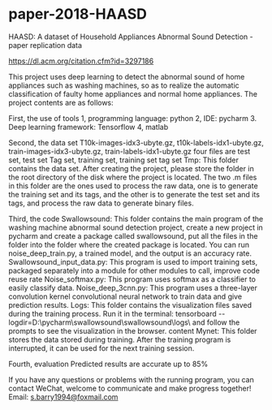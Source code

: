 # paper-2018-HAASD
HAASD: A dataset of Household Appliances Abnormal Sound Detection - paper replication data

https://dl.acm.org/citation.cfm?id=3297186

This project uses deep learning to detect the abnormal sound of home appliances such as washing machines, so as to realize the automatic classification of faulty home appliances and normal home appliances. The project contents are as follows:

First, the use of tools
1, programming language: python
2, IDE: pycharm
3. Deep learning framework: Tensorflow
4, matlab

Second, the data set
T10k-images-idx3-ubyte.gz, t10k-labels-idx1-ubyte.gz, train-images-idx3-ubyte.gz, train-labels-idx1-ubyte.gz four files are test set, test set Tag set, training set, training set tag set
Tmp: This folder contains the data set. After creating the project, please store the folder in the root directory of the disk where the project is located.
The two .m files in this folder are the ones used to process the raw data, one is to generate the training set and its tags, and the other is to generate the test set and its tags, and process the raw data to generate binary files.

Third, the code
Swallowsound: This folder contains the main program of the washing machine abnormal sound detection project, create a new project in pycharm and create a package called swallowsound, put all the files in the folder into the folder where the created package is located. You can run noise_deep_train.py, a trained model, and the output is an accuracy rate.
Swallowsound_input_data.py: This program is used to import training sets, packaged separately into a module for other modules to call, improve code reuse rate
Noise_softmax.py: This program uses softmax as a classifier to easily classify data.
Noise_deep_3cnn.py: This program uses a three-layer convolution kernel convolutional neural network to train data and give prediction results.
Logs: This folder contains the visualization files saved during the training process. Run it in the terminal: tensorboard --logdir=D:\pycharm\swallowsound\swallowsound\logs\ and follow the prompts to see the visualization in the browser. content
Mynet: This folder stores the data stored during training. After the training program is interrupted, it can be used for the next training session.

Fourth, evaluation
Predicted results are accurate up to 85%

If you have any questions or problems with the running program, you can contact WeChat, welcome to communicate and make progress together! Email: s.barry1994@foxmail.com


